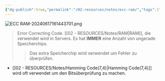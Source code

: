 ```yaml
---
{"dg-publish":true,"permalink":"/02-resources/notes/ecc-ram/","tags":["hardware","speicher"],"noteIcon":"","updated":"2025-08-26T16:35:03.576+02:00"}
---
```


![ECC RAM-20240617161443701.png](/img/user/02%20-%20RESOURCES/Files/IMG/ECC%20RAM-20240617161443701.png)
> Error Correcting Code.
> [[02 - RESOURCES/Notes/RAM\|RAM]], die verwendet wird in Servers.
> Es hat **IMMER** eine Anzahl von ungerade Speicherchips.
>> Das extra Speicherchip wird verwendet um Fehler zu überprüfen.

- [[02 - RESOURCES/Notes/Hamming Code(7,4)\|Hamming Code(7,4)]] wird oft verwendet um den Bitsüberprüfung zu machen.